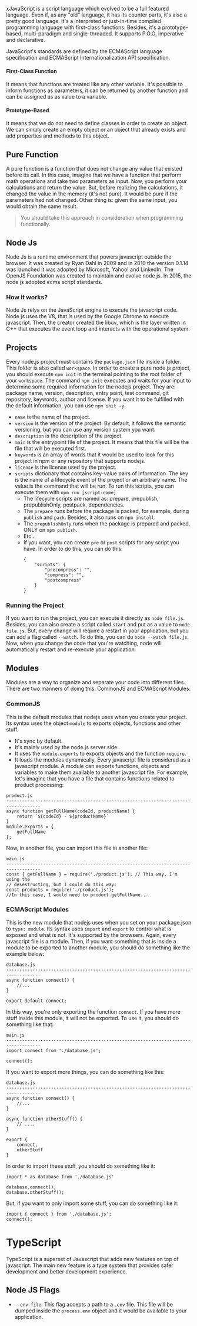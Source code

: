  xJavaScript is a script language which evolved to be a full featured language. Even if, as any "old" language, it has its counter parts, it's also a pretty good language. It's a interpreted or just-in-time compiled programming language with first-class functions. Besides, it's a prototype-based, multi-paradigm  and single-threaded. It supports P.O.O, imperative and declarative.

JavaScript's standards are defined by the ECMAScript language specification and ECMAScript Internationalization API specification.
#### First-Class Function
It means that functions are treated like any other variable. It's possible to inform functions as parameters, it can be returned by another function and can be assigned as as value to a variable.
#### Prototype-Based
It means that we do not need to define classes in order to create an object. We can simply create an empty object or an object that already exists and add properties and methods to this object.
## Pure Function
A pure function is a function that does not change any value that existed before its call. In this case, imagine that we have a function that perform math operations and take two parameters as input. Now, you perform your calculations and return the value. But, before realizing the calculations, it changed the value in the memory (it's not pure). It would be pure if the parameters had not changed.
Other thing is: given the same input, you would obtain the same result.

> You should take this approach in consideration when programming functionally.
## Node Js
Node Js is a runtime environment that powers javascript outside the browser. It was created by Ryan Dahl in 2009 and in 2010 the version 0.1.14 was launched It was adopted by Microsoft, Yahoo! and LinkedIn. The OpenJS Foundation was created to maintain and evolve node js. In 2015, the node js adopted ecma script standards.  
### How it works? 
Node Js relys on the JavaScript engine to execute the javascript code. Node js uses the V8, that is used by the Google Chrome to execute javascript. Then, the creator created the libuv, which is the layer written in C++ that executes the event loop and interacts with the operational system.
## Projects
Every node.js project must contains the `package.json` file inside a folder. This folder is also called `workspace`. In order to create a pure node.js project, you should execute `npm init` in the terminal pointing to the root folder of your `workspace`.
The command `npm init` executes and waits for your input to determine some required information for the nodejs project. They are: package name, version, description, entry point, test command, git repository, keywords, author and license. If you want it to be fulfilled with the default information, you can use `npm init -y`.
- `name` is the name of the project.
- `version` is the version of the project. By default, it follows the semantic versioning, but you can use any version system you want.
- `description` is the description of the project.
- `main` is the entrypoint file of the project. It means that this file will be the file that will be executed first.
- `keywords` is an array of words that it would be used to look for this project in npm or any repository that supports nodejs.
- `license` is the license used by the project.
- `scripts` dictionary that contains key-value pairs of information. The key is the name of a lifecycle event of the project or an arbitrary name. The value is the command that will be run. To run this scripts, you can execute them with `npm run [script-name]`
	- The lifecycle scripts are named as: prepare, prepublish, prepublishOnly, postpack, dependencies.
	- The `prepare` runs before the package is packed, for example, during `publish` and `pack`. Besides, it also runs on `npm install`. 
	- The `prepublishOnly` runs when the package is prepared and packed, ONLY on `npm publish`.
	- Etc...
	- If you want, you can create `pre` or `post` scripts for any script you have. In order to do this, you can do this:
		```
		{
			"scripts": {
				"precompress": "",
				"compress": "",
				"postcompress"
			}
		}
		```
### Running the Project
If you want to run the project, you can execute it directly as `node file.js`. Besides, you can also create a script called `start` and put as a value to `node file.js`. But, every change will require a restart in your application, but you can add a flag called `--watch`. To do this, you can do `node --watch file.js`. Now, when you change the code that you're watching, node will automatically restart and re-execute your application.
## Modules
Modules are a way to organize and separate your code into different files. There are two manners of doing this: CommonJS and ECMAScript Modules.
### CommonJS
This is the default modules that nodejs uses when you create your project. Its syntax uses the object `module` to exports objects, functions and other stuff. 
- It's sync by default.
- It's mainly used by the node.js server side.
- It uses the `module.exports` to exports objects and the function `require`.
- It loads the modules dynamically.
Every javascript file is considered as a javascript module. A module can exports functions, objects and variables to make them available to another javascript file. For example, let's imagine that you have a file that contains functions related to product processing:
```
product.js
-----------------------------------------------------------------------------------
async function getFullName(codeId, productName) {
	return `${codeId} - ${productName}`
}
module.exports = {
	getFullName
};
```
Now, in another file, you can import this file in another file:
```
main.js
-----------------------------------------------------------------------------------
const { getFullName } = require('./product.js'); // This way, I'm using the
// desestructing, but I could do this way:
const products = require('./product.js');
//In this case, I would need to product.getFullName...
```
### ECMAScript Modules
This is the new module that nodejs uses when you set on your package.json to `type: module`. Its syntax uses `import` and `export` to control what is exposed and what is not. It's supported by the browsers.
Again, every javascript file is a module. Then, if you want something that is inside a module to be exported to another module, you should do something like the example below:
```
database.js
-----------------------------------------------------------------------------------
async function connect() {
	//...
}

export default connect;
```

In this way, you're only exporting the function `connect`. If you have more stuff inside this module, it will not be exported. To use it, you should do something like that:
```
main.js
-----------------------------------------------------------------------------------
import connect from './database.js';

connect();
```

If you want to export more things, you can do something like this:
```
database.js
-----------------------------------------------------------------------------------
async function connect() {
	//...
}

async function otherStuff() {
	// ....
}

export {
	connect,
	otherStuff
}
```

In order to import these stuff, you should do something like it:
```
import * as database from './database.js'

database.connect();
database.otherStuff();
```
But, if you want to only import some stuff, you can do something like it:
```
import { connect } from './database.js';
connect();
```

# TypeScript
TypeScript is a superset of Javascript that adds new features on top of javascript. The main new feature is a type system that provides safer development and better development experience.
## Node JS Flags
- `--env-file`: This flag accepts a path to a `.env` file. This file will be dumped inside the `process.env` object and it would be available to your application.